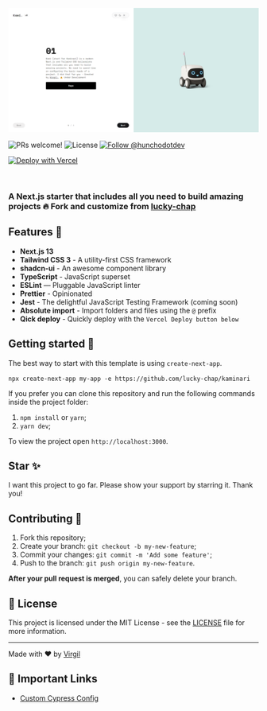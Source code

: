 <p align="center">
  <img src="public/og.png" alt="Next.js and TypeScript">
</p>

<p align="start">
  <img src="https://img.shields.io/static/v1?label=PRs&message=welcome&style=for-the-badge&color=24B36B&labelColor=000000" alt="PRs welcome!" />

  <img alt="License" src="https://img.shields.io/github/license/chhpt/typescript-nextjs-starter?style=for-the-badge&color=24B36B&labelColor=000000">

  <a href="https://twitter.com/intent/follow?screen_name=hunchodotdev">
    <img src="https://img.shields.io/twitter/follow/hunchodotdev?style=for-the-badge&color=24B36B&labelColor=000000" alt="Follow @hunchodotdev" />
  </a>
</p>

[![Deploy with Vercel](https://vercel.com/button)](https://vercel.com/new/clone?repository-url=https%3A%2F%2Fgithub.com%2Flucky-chap%2Fkaminari&demo-title=Kaminari&demo-description=Next.js%2C%20TailwindCSS%20and%20shadcn-ui%20Starter%20Template&demo-url=https%3A%2F%2Fkaminari.vercel.app&demo-image=https%3A%2F%2Fkaminari.vercel.app%2Fog.png)

<br>

### A Next.js starter that includes all you need to build amazing projects 🔥 Fork and customize from [lucky-chap](https://github.com/lucky-chap/kaminari)

## Features 💅

- **Next.js 13**
- **Tailwind CSS 3** - A utility-first CSS framework
- **shadcn-ui** - An awesome component library
- **TypeScript** - JavaScript superset
- **ESLint** — Pluggable JavaScript linter
- **Prettier** - Opinionated
- **Jest** - The delightful JavaScript Testing Framework (coming soon)
- **Absolute import** - Import folders and files using the `@` prefix
- **Qick deploy** - Quickly deploy with the `Vercel Deploy button below`

## Getting started 🚀

The best way to start with this template is using `create-next-app`.

```
npx create-next-app my-app -e https://github.com/lucky-chap/kaminari
```

If you prefer you can clone this repository and run the following commands inside the project folder:

1. `npm install` or `yarn`;
2. `yarn dev`;

To view the project open `http://localhost:3000`.

## Star ✨

I want this project to go far. Please show your support by starring it. Thank you!

## Contributing 🤝

1. Fork this repository;
2. Create your branch: `git checkout -b my-new-feature`;
3. Commit your changes: `git commit -m 'Add some feature'`;
4. Push to the branch: `git push origin my-new-feature`.

**After your pull request is merged**, you can safely delete your branch.

## 📝 License

This project is licensed under the MIT License - see the [LICENSE](LICENSE) file for more information.

---

Made with ♥ by [Virgil](https://twitter.com/hunchodotdev)

## 🔗 Important Links

- [Custom Cypress Config](https://github.com/cypress-io/cypress/issues/22059#issuecomment-1178574704)

